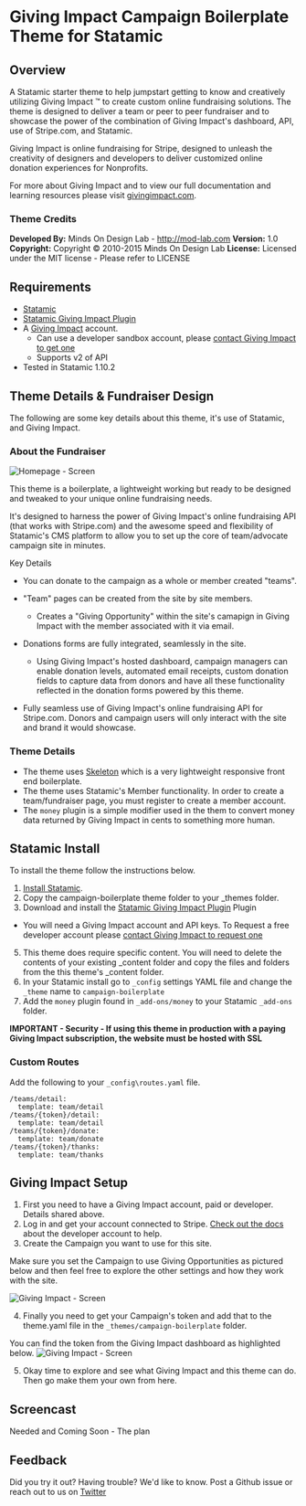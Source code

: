 Giving Impact Campaign Boilerplate Theme for Statamic
=====================================================

## Overview

A Statamic starter theme to help jumpstart getting to know and creatively utilizing Giving Impact &trade; to create custom online fundraising solutions. The theme is designed to deliver a team or peer to peer fundraiser and to showcase the power of the combination of Giving Impact's dashboard, API, use of Stripe.com, and Statamic.

Giving Impact is online fundraising for Stripe, designed to unleash the creativity of designers and developers to deliver customized online donation experiences for Nonprofits.

For more about Giving Impact and to view our full documentation and learning resources please visit [givingimpact.com](http://givingimpact.com).

### Theme Credits

**Developed By:** Minds On Design Lab - http://mod-lab.com
**Version:** 1.0
**Copyright:** Copyright &copy; 2010-2015 Minds On Design Lab
**License:** Licensed under the MIT license - Please refer to LICENSE

## Requirements

* [Statamic](http://statamic.com)
* [Statamic Giving Impact Plugin](https://github.com/Minds-On-Design-Lab/Statamic-Plugin-GivingImpact)
* A [Giving Impact](http://givingimpact.com) account.
    * Can use a developer sandbox account, please [contact Giving Impact to get one](http://givingimpact.com/contact)
    * Supports v2 of API
* Tested in Statamic 1.10.2


## Theme Details & Fundraiser Design

The following are some key details about this theme, it's use of Statamic, and Giving Impact.

### About the Fundraiser

![Homepage - Screen](/readme-imgs/home_w_data.png)

This theme is a boilerplate, a lightweight working but ready to be designed and tweaked to your unique online fundraising needs.

It's designed to harness the power of Giving Impact's online fundraising API (that works with Stripe.com) and the awesome speed and flexibility of Statamic's CMS platform to allow you to set up the core of team/advocate campaign site in minutes.

Key Details

* You can donate to the campaign as a whole or member created "teams".
* "Team" pages can be created from the site by site members.
  * Creates a "Giving Opportunity" within the site's camapign in Giving Impact with the member associated with it via email.
* Donations forms are fully integrated, seamlessly in the site.
  * Using Giving Impact's hosted dashboard, campaign managers can enable donation levels, automated email receipts, custom donation fields to capture data from donors and have all these functionality reflected in the donation forms powered by this theme.

* Fully seamless use of Giving Impact's online fundraising API for Stripe.com. Donors and campaign users will only interact with the site and brand it would showcase.

### Theme Details

* The theme uses [Skeleton](http://getskeleton.com/) which is a very lightweight responsive front end boilerplate.
* The theme uses Statamic's Member functionality. In order to create a team/fundraiser page, you must register to create a member account.
* The `money` plugin is a simple modifier used in the them to convert money data returned by Giving Impact in cents to something more human.

## Statamic Install

To install the theme follow the instructions below.

1. [Install Statamic](http://statamic.com/learn/digging-in/installing).
2. Copy the campaign-boilerplate theme folder to your _themes folder.
3. Download and install the [Statamic Giving Impact Plugin](https://github.com/Minds-On-Design-Lab/Statamic-Plugin-GivingImpact) Plugin
 * You will need a Giving Impact account and API keys. To Request a free developer account please [contact Giving Impact to request one](http://givingimpact.com/contact)
5. This theme does require specific content. You will need to delete the contents of your existing _content folder and copy the files and folders from the this theme's _content folder.
6. In your Statamic install go to `_config` settings YAML file and change the `_theme` name to `campaign-boilerplate`
7. Add the `money` plugin found in `_add-ons/money` to your Statamic `_add-ons` folder.

**IMPORTANT - Security - If using this theme in production with a paying Giving Impact subscription, the website must be hosted with SSL**

### Custom Routes

Add the following to your `_config\routes.yaml` file.

```
/teams/detail:
  template: team/detail
/teams/{token}/detail:
  template: team/detail
/teams/{token}/donate:
  template: team/donate
/teams/{token}/thanks:
  template: team/thanks
```

## Giving Impact Setup

1. First you need to have a Giving Impact account, paid or developer. Details shared above.
2. Log in and get your account connected to Stripe. [Check out the docs](http://givingimpact.com/docs/developer-account) about the developer account to help.
3. Create the Campaign you want to use for this site.

Make sure you set the Campaign to use Giving Opportunities as pictured below and then feel free to explore the other settings and how they work with the site.

![Giving Impact - Screen](/readme-imgs/camp_setup.png)

4. Finally you need to get your Campaign's token and add that to the theme.yaml file in the `_themes/campaign-boilerplate` folder.

You can find the token from the Giving Impact dashboard as highlighted below.
![Giving Impact - Screen](/readme-imgs/token.png)

5. Okay time to explore and see what Giving Impact and this theme can do. Then go make them your own from here.

## Screencast

Needed and Coming Soon - The plan

## Feedback

Did you try it out? Having trouble? We'd like to know. Post a Github issue or reach out to us on [Twitter](https://twitter.com/mindsondesign)
